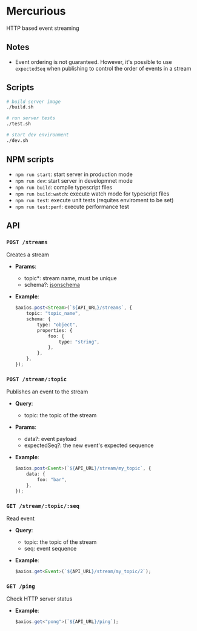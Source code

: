 # Mercurious

HTTP based event streaming

## Notes

-   Event ordering is not guaranteed. However, it's possible to use `expectedSeq` when publishing to control the order of events in a stream

## Scripts

```sh
# build server image
./build.sh

# run server tests
./test.sh

# start dev environment
./dev.sh
```

## NPM scripts

-   `npm run start`: start server in production mode
-   `npm run dev`: start server in developmnet mode
-   `npm run build`: compile typescript files
-   `npm run build:watch`: execute watch mode for typescript files
-   `npm run test`: execute unit tests (requites enviroment to be set)
-   `npm run test:perf`: execute performance test

## API

### `POST /streams`

Creates a stream

-   **Params**:

    -   topic\*: stream name, must be unique
    -   schema?: [jsonschema](https://github.com/tdegrunt/jsonschema)

-   **Example**:
    ```ts
    $axios.post<Stream>(`${API_URL}/streams`, {
        topic: "topic_name",
        schema: {
            type: "object",
            properties: {
                foo: {
                    type: "string",
                },
            },
        },
    });
    ```

### `POST /stream/:topic`

Publishes an event to the stream

-   **Query**:

    -   topic: the topic of the stream

-   **Params**:

    -   data?: event payload
    -   expectedSeq?: the new event's expected sequence

-   **Example**:
    ```ts
    $axios.post<Event>(`${API_URL}/stream/my_topic`, {
        data: {
            foo: "bar",
        },
    });
    ```

### `GET /stream/:topic/:seq`

Read event

-   **Query**:

    -   topic: the topic of the stream
    -   seq: event sequence

-   **Example**:
    ```ts
    $axios.get<Event>(`${API_URL}/stream/my_topic/2`);
    ```

### `GET /ping`

Check HTTP server status

-   **Example**:
    ```ts
    $axios.get<"pong">(`${API_URL}/ping`);
    ```
